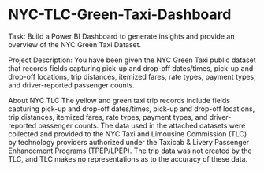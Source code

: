 # NYC-TLC-Green-Taxi-Dashboard

Task:
Build a Power BI Dashboard to generate insights and provide an overview of the NYC Green Taxi Dataset.


Project Description:
You have been given the NYC Green Taxi public dataset that records fields capturing pick-up and drop-off dates/times, pick-up and drop-off locations, trip distances, itemized fares, rate types, payment types, and driver-reported passenger counts. 

About NYC TLC
The yellow and green taxi trip records include fields capturing pick-up and drop-off dates/times, pick-up and drop-off locations, trip distances, itemized fares, rate types, payment types, and driver-reported passenger counts. The data used in the attached datasets were collected and provided to the NYC Taxi and Limousine Commission (TLC) by technology providers authorized under the Taxicab & Livery Passenger Enhancement Programs (TPEP/LPEP). The trip data was not created by the TLC, and TLC makes no representations as to the accuracy of these data.

